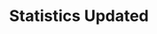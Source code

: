 ---
title: Statistics Updated
description: Trigger for changes to YouTube broadcast stats
variables:
  - name: likeCount
    type: int
    description: The total number of likes for this broadcast
    value: 99
  - name: dislikeCount
    type: int
    description: The total number of dislikes for this broadcast
    value: 0
  - name: viewCount
    type: int
    description: The total number of views for this broadcast
    value: 9001
  - name: favoriteCount
    type: int
    description: Number of times this broadcast has been favorited
    value: 25
commonVariables:
  - YouTubeBroadcaster
---
